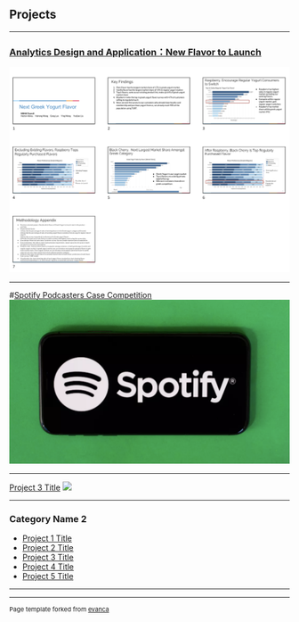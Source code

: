 ##  Projects

---

### [Analytics Design and Application：New Flavor to Launch](/sample_page)
<img src="images/Screen Shot 2020-02-15 at 02.22.00.png?raw=true"/>

---
#[Spotify Podcasters Case Competition](/pdf/sample_presentation.pdf)
<img src="images/spotifylogo.png?raw=true"/>

---
[Project 3 Title](http://example.com/)
<img src="images/dummy_thumbnail.jpg?raw=true"/>

---

### Category Name 2

- [Project 1 Title](http://example.com/)
- [Project 2 Title](http://example.com/)
- [Project 3 Title](http://example.com/)
- [Project 4 Title](http://example.com/)
- [Project 5 Title](http://example.com/)

---




---
<p style="font-size:11px">Page template forked from <a href="https://github.com/evanca/quick-portfolio">evanca</a></p>
<!-- Remove above link if you don't want to attibute -->
